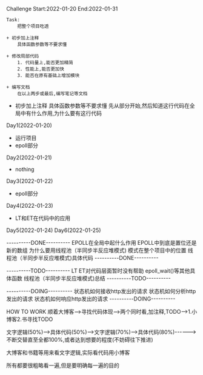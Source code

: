 Challenge
Start:2022-01-20
End:2022-01-31

    Task: 
        把整个项目吃透
     
    + 初步加上注释
        具体函数参数等不要求懂 

    + 修改局部代码
        1. 代码量上,能否更加精简
        2. 性能上,能否更加快
        3. 能否在原有基础上增加模块

    + 编写文档
        在以上两步或最后,编写笔记等文档


+ 初步加上注释
    具体函数参数等不要求懂 
    先从部分开始,然后知道这行代码在全局中有什么作用,为什么要有这行代码

Day1(2022-01-20)
+ 运行项目
+ epoll部分

Day2(2022-01-21) 
+ nothing

Day3(2022-01-22)
+ epoll部分

Day4(2022-01-23)
+ LT和ET在代码中的应用 

Day5(2022-01-24)
Day6(2022-01-25)







----------DONE----------
EPOLL在全局中起什么作用 
EPOLL中到底是置位还是新的数组 
为什么要用线程池（半同步半反应堆模式)
模式在整个项目中的位置
线程池（半同步半反应堆模式)具体代码
----------DONE---------- 

----------TODO----------
LT ET对代码层面暂时没有帮助
epoll_wait()等其他具体函数 
线程池（半同步半反应堆模式)总结
----------TODO----------

----------DOING----------
状态机如何接收http发出的请求
状态机如何分析http发出的请求
状态机如何响应http发出的请求
----------DOING----------



HOW TO WORK 
顺着大博客-->寻找代码体现-->两个同时看,加注释,TODO-->1.小博客2.书寻找TODO

文字逻辑(50%)-->具体代码(50%)-->文字逻辑(70%)-->具体代码(80%)------>
不断交替直至全都100%,或者达到想要的程度(不妨碍往下推进)

大博客和书籍等用来看文字逻辑,实际看代码用小博客

所有都要很粗略看一遍,但是要明确每一遍的目的




